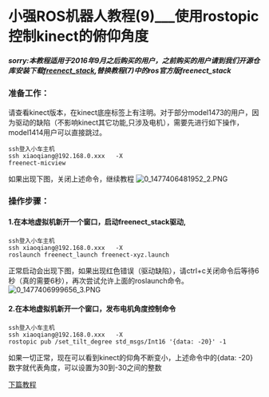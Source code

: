 # 小强ROS机器人教程(9)___使用rostopic控制kinect的俯仰角度<br>
##### sorry:本教程适用于2016年9月之后购买的用户，之前购买的用户请到我们开源仓库安装下载[freenect_stack](https://github.com/BlueWhaleRobot/freenect_stack),替换教程(7)中的ros官方版freenect_stack
###  准备工作：
请查看kinect版本，在kinect底座标签上有注明。对于部分model1473的用户，因为驱动的缺陷（不影响kinect其它功能,只涉及电机），需要先进行如下操作，model1414用户可以直接跳过。
```
ssh登入小车主机
ssh xiaoqiang@192.168.0.xxx   -X
freenect-micview 
```
如果出现下图，关闭上述命令，继续教程
![0_1477406481952_2.PNG](http://community.bwbot.org/uploads/files/1477406500450-2.png)

###  操作步骤：
####   1.在本地虚拟机新开一个窗口，启动freenect_stack驱动,
```
ssh登入小车主机
ssh xiaoqiang@192.168.0.xxx   -X
roslaunch freenect_launch freenect-xyz.launch
```
正常启动会出现下图，如果出现红色错误（驱动缺陷），请ctrl+c关闭命令后等待6秒（真的需要6秒），再次尝试允许上面的roslaunch命令。
![0_1477406999656_3.PNG](http://community.bwbot.org/uploads/files/1477407019277-3.png) 
####   2.在本地虚拟机新开一个窗口，发布电机角度控制命令
```
ssh登入小车主机
ssh xiaoqiang@192.168.0.xxx   -X
rostopic pub /set_tilt_degree std_msgs/Int16 '{data: -20}' -1
```
如果一切正常，现在可以看到kinect的仰角不断变小，上述命令中的{data: -20}数字就代表角度，可以设置为30到-30之间的整数

[下篇教程](http://community.bwbot.org/topic/115/%E5%B0%8F%E5%BC%BAros%E6%9C%BA%E5%99%A8%E4%BA%BA%E6%95%99%E7%A8%8B-10-___%E4%BD%BF%E7%94%A8kinect%E8%BF%9B%E8%A1%8C%E8%87%AA%E4%B8%BB%E7%A7%BB%E5%8A%A8%E9%81%BF%E9%9A%9C)
